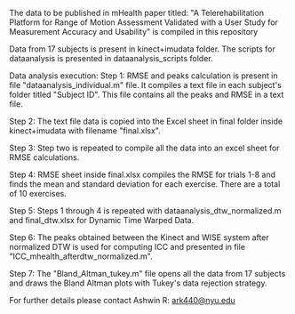 The data to be published in mHealth paper titled: "A Telerehabilitation Platform for Range of Motion Assessment Validated with a User Study for Measurement Accuracy and Usability" is compiled in this repository


Data from 17 subjects is present in kinect+imudata folder.
The scripts for dataanalysis is presented in dataanalysis_scripts folder.

Data analysis execution:
Step 1: RMSE and peaks calculation is present in file "dataanalysis_individual.m" file. It compiles a text file in each subject's folder titled "Subject ID". This file contains all the peaks and RMSE in a text file.

Step 2: The text file data is copied into the Excel sheet in final folder inside kinect+imudata with filename "final.xlsx".

Step 3: Step two is repeated to compile all the data into an excel sheet for RMSE calculations. 

Step 4: RMSE sheet inside final.xlsx compiles the RMSE for trials 1-8 and finds the mean and standard deviation for each exercise. There are a total of 10 exercises.

Step 5: Steps 1 through 4 is repeated with dataanalysis_dtw_normalized.m and final_dtw.xlsx for Dynamic Time Warped Data.

Step 6: The peaks obtained between the Kinect and WISE system after normalized DTW is used for computing ICC and presented in file "ICC_mhealth_afterdtw_normalized.m".

Step 7: The "Bland_Altman_tukey.m" file opens all the data from 17 subjects and draws the Bland Altman plots with Tukey's data rejection strategy.


For further details please contact Ashwin R: ark440@nyu.edu 
